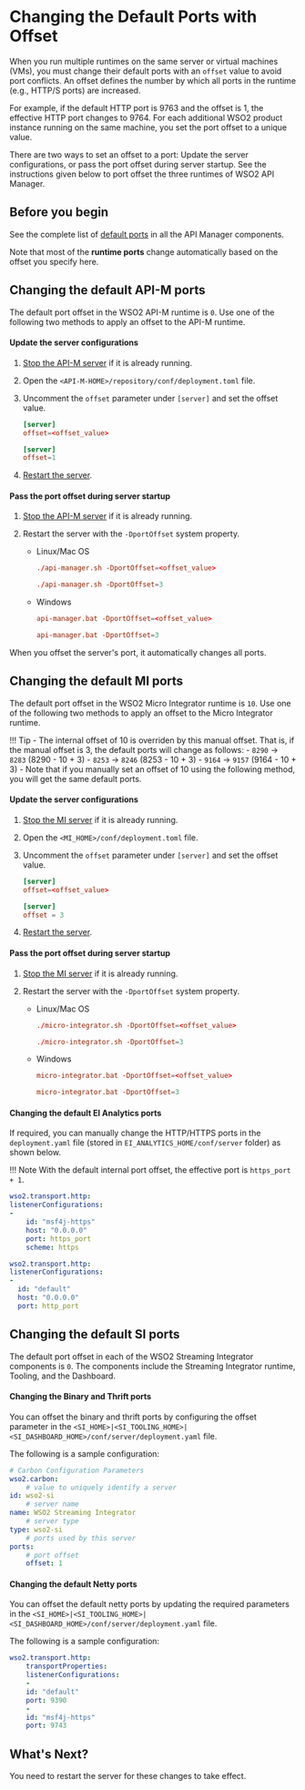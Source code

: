 # Changing the Default Ports with Offset

When you run multiple runtimes on the same server or virtual machines (VMs), you must change their default ports with an `offset` value to avoid port conflicts. An offset defines the number by which all ports in the runtime (e.g., HTTP/S ports) are increased. 

For example, if the default HTTP port is 9763 and the offset is 1, the effective HTTP port changes to 9764. For each additional WSO2 product instance running on the same machine, you set the port offset to a unique value.

There are two ways to set an offset to a port: Update the server configurations, or pass the port offset during server startup. See the instructions given below to port offset the three runtimes of WSO2 API Manager.

## Before you begin

See the complete list of [default ports]({{base_path}}/administer/product-configurations/default-product-ports/) in all the API Manager components.

Note that most of the **runtime ports** change automatically based on the offset you specify here.

## Changing the default API-M ports

The default port offset in the WSO2 API-M runtime is `0`. Use one of the following two methods to apply an offset to the API-M runtime.

#### Update the server configurations

1. [Stop the API-M server]({{base_path}}/install-and-setup/install/installing-the-product/running-the-api-m/#stopping-the-server) if it is already running.

2.  Open the `<API-M-HOME>/repository/conf/deployment.toml` file.

3.  Uncomment the `offset` parameter under `[server]` and set the offset value.


    ```toml tab="Format"
    [server]
    offset=<offset_value>
    ```

    ```toml tab="Example"
    [server]
    offset=1
    ```

4. [Restart the server]({{base_path}}/install-and-setup/install/installing-the-product/running-the-api-m/).

#### Pass the port offset during server startup

1.  [Stop the API-M server]({{base_path}}/install-and-setup/install/installing-the-product/running-the-api-m/#stopping-the-server) if it is already running.

2.  Restart the server with the `-DportOffset` system property.

    - Linux/Mac OS
    
        ```toml tab="Format"
        ./api-manager.sh -DportOffset=<offset_value>
        ```
        
        ```toml tab="Example"
        ./api-manager.sh -DportOffset=3
        ```
        
    - Windows
    
        ```toml tab="Format"
        api-manager.bat -DportOffset=<offset_value>
        ```
        
        ```toml tab="Example"
        api-manager.bat -DportOffset=3
        ```

When you offset the server's port, it automatically changes all ports. 

## Changing the default MI ports

The default port offset in the WSO2 Micro Integrator runtime is `10`. Use one of the following two methods to apply an offset to the Micro Integrator runtime.

!!! Tip
	-	The internal offset of 10 is overriden by this manual offset. That is, if the manual offset is 3, the default ports will change as follows:
		- `8290` -> `8283` (8290 - 10 + 3)
		- `8253` -> `8246` (8253 - 10 + 3)
		- `9164` -> `9157` (9164 - 10 + 3)
	-	Note that if you manually set an offset of 10 using the following method, you will get the same default ports.

#### Update the server configurations

1. [Stop the MI server]({{base_path}}/install-and-setup/install/installing-the-product/running-the-api-m/#stopping-the-server) if it is already running.

2.  Open the `<MI_HOME>/conf/deployment.toml` file.

3.  Uncomment the `offset` parameter under `[server]` and set the offset value.

    ```toml tab="Format"
    [server]
    offset=<offset_value>
    ```

    ```toml  tab="Example"
    [server]
    offset = 3
    ```

4. [Restart the server]({{base_path}}/install-and-setup/install/installing-the-product/running-the-api-m/).

#### Pass the port offset during server startup

1.  [Stop the MI server]({{base_path}}/install-and-setup/install/installing-the-product/running-the-api-m/#stopping-the-server) if it is already running.

2.  Restart the server with the `-DportOffset` system property.

    - Linux/Mac OS
    
        ```toml tab="Format"
        ./micro-integrator.sh -DportOffset=<offset_value>
        ```
        
        ```toml tab="Example"
        ./micro-integrator.sh -DportOffset=3
        ```
        
    - Windows
    
        ```toml tab="Format"
        micro-integrator.bat -DportOffset=<offset_value>
        ```
        
        ```toml tab="Example"
        micro-integrator.bat -DportOffset=3
        ```

#### Changing the default EI Analytics ports

If required, you can manually change the HTTP/HTTPS ports in the `deployment.yaml` file (stored in `EI_ANALYTICS_HOME/conf/server` folder) as shown below.

!!! Note
    With the default internal port offset, the effective port is <code>https_port + 1</code>.

```yaml tab='HTTPS Port'
wso2.transport.http:            
listenerConfigurations:
-
	id: "msf4j-https"
	host: "0.0.0.0"
	port: https_port
	scheme: https
```

```yaml tab='HTTP Port'
wso2.transport.http:
listenerConfigurations:
-
  id: "default"
  host: "0.0.0.0"
  port: http_port
```

## Changing the default SI ports

The default port offset in each of the WSO2 Streaming Integrator components is `0`. The components include the Streaming Integrator runtime, Tooling, and the Dashboard.

#### Changing the Binary and Thrift ports

You can offset the binary and thrift ports by configuring the offset parameter in the `<SI_HOME>|<SI_TOOLING_HOME>|<SI_DASHBOARD_HOME>/conf/server/deployment.yaml` file. 

The following is a sample configuration:

```yaml
# Carbon Configuration Parameters
wso2.carbon:
    # value to uniquely identify a server
id: wso2-si
    # server name
name: WSO2 Streaming Integrator
    # server type
type: wso2-si
    # ports used by this server
ports:
    # port offset
    offset: 1
```

#### Changing the default Netty ports

You can offset the default netty ports by updating the required parameters in the `<SI_HOME>|<SI_TOOLING_HOME>|<SI_DASHBOARD_HOME>/conf/server/deployment.yaml` file. 

The following is a sample configuration:

```yaml
wso2.transport.http:
    transportProperties:
    listenerConfigurations:
    -
    id: "default"
    port: 9390
    -
    id: "msf4j-https"
    port: 9743
```

## What's Next?

You need to restart the server for these changes to take effect.